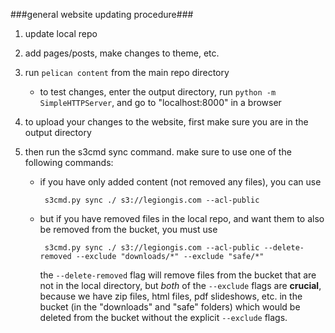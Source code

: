 ###general website updating procedure###

1.  update local repo

2.  add pages/posts, make changes to theme, etc.

3.  run `pelican content` from the main repo directory

    +  to test changes, enter the output directory, run `python -m SimpleHTTPServer`, and go to "localhost:8000" in a browser
    
4.  to upload your changes to the website, first make sure you are in the output directory

5.  then run the s3cmd sync command. make sure to use one of the following commands:

    +  if you have only added content (not removed any files), you can use
    
            s3cmd.py sync ./ s3://legiongis.com --acl-public
    
    +  but if you have removed files in the local repo, and want them to also be removed from the bucket, you must use
    
            s3cmd.py sync ./ s3://legiongis.com --acl-public --delete-removed --exclude "downloads/*" --exclude "safe/*"

        the `--delete-removed` flag will remove files from the bucket that are not in the local directory, but _both_ of the `--exclude` flags are **crucial**, because we have zip files, html files, pdf slideshows, etc. in the bucket (in the "downloads" and "safe" folders) which would be deleted from the bucket without the explicit `--exclude` flags.